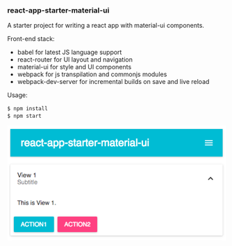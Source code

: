### react-app-starter-material-ui

A starter project for writing a react app with material-ui components.

Front-end stack:

- babel for latest JS language support
- react-router for UI layout and navigation
- material-ui for style and UI components
- webpack for js transpilation and commonjs modules
- webpack-dev-server for incremental builds on save and live reload

Usage:

```bash
$ npm install
$ npm start
```

![screenshot](screenshot.png "screenshot")
